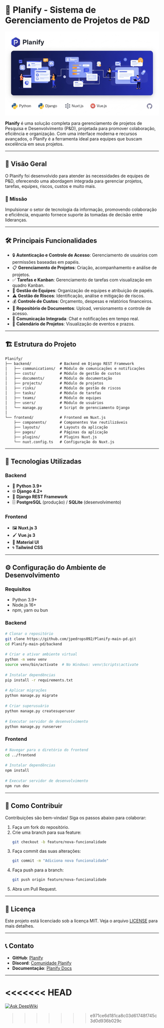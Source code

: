 # 🌟 **Planify** - Sistema de Gerenciamento de Projetos de P&D

![1748802879852](image/README/1748802879852.png)

**Planify** é uma solução completa para gerenciamento de projetos de Pesquisa e Desenvolvimento (P&D), projetada para promover colaboração, eficiência e organização. Com uma interface moderna e recursos avançados, o Planify é a ferramenta ideal para equipes que buscam excelência em seus projetos.

---

## 🚀 **Visão Geral**

O Planify foi desenvolvido para atender às necessidades de equipes de P&D, oferecendo uma abordagem integrada para gerenciar projetos, tarefas, equipes, riscos, custos e muito mais.

### 🎯 **Missão**

Impulsionar o setor de tecnologia da informação, promovendo colaboração e eficiência, enquanto fornece suporte às tomadas de decisão entre lideranças.

---

## 🛠️ **Principais Funcionalidades**

- 🔒 **Autenticação e Controle de Acesso**: Gerenciamento de usuários com permissões baseadas em papéis.
- 📋 **Gerenciamento de Projetos**: Criação, acompanhamento e análise de projetos.
- ✅ **Tarefas e Kanban**: Gerenciamento de tarefas com visualização em quadro Kanban.
- 👥 **Gestão de Equipes**: Organização de equipes e atribuição de papéis.
- ⚠️ **Gestão de Riscos**: Identificação, análise e mitigação de riscos.
- 💰 **Controle de Custos**: Orçamento, despesas e relatórios financeiros.
- 📂 **Repositório de Documentos**: Upload, versionamento e controle de acesso.
- 💬 **Comunicação Integrada**: Chat e notificações em tempo real.
- 📅 **Calendário de Projetos**: Visualização de eventos e prazos.

---

## 🏗️ **Estrutura do Projeto**

```plaintext
Planify/
├── backend/             # Backend em Django REST Framework
│   ├── communications/  # Módulo de comunicações e notificações
│   ├── costs/           # Módulo de gestão de custos
│   ├── documents/       # Módulo de documentação
│   ├── projects/        # Módulo de projetos
│   ├── risks/           # Módulo de gestão de riscos
│   ├── tasks/           # Módulo de tarefas
│   ├── teams/           # Módulo de equipes
│   ├── users/           # Módulo de usuários
│   └── manage.py        # Script de gerenciamento Django
│
└── frontend/            # Frontend em Nuxt.js
    ├── components/      # Componentes Vue reutilizáveis
    ├── layouts/         # Layouts da aplicação
    ├── pages/           # Páginas da aplicação
    ├── plugins/         # Plugins Nuxt.js
    └── nuxt.config.ts   # Configuração do Nuxt.js
```

---

## 🧰 **Tecnologias Utilizadas**

### **Backend**

- 🐍 **Python 3.9+**
- 🌐 **Django 4.2+**
- 🔗 **Django REST Framework**
- 🗄️ **PostgreSQL** (produção) / **SQLite** (desenvolvimento)

### **Frontend**

- 🖼️ **Nuxt.js 3**
- 🖌️ **Vue.js 3**
- 🎨 **Material UI**
- 🌀 **Tailwind CSS**

---

## ⚙️ **Configuração do Ambiente de Desenvolvimento**

### **Requisitos**

- Python 3.9+
- Node.js 16+
- npm, yarn ou bun

### **Backend**

```bash
# Clonar o repositório
git clone https://github.com/jpedrops092/Planify-main-pd.git
cd Planify-main-pd/backend

# Criar e ativar ambiente virtual
python -m venv venv
source venv/bin/activate  # No Windows: venv\Scripts\activate

# Instalar dependências
pip install -r requirements.txt

# Aplicar migrações
python manage.py migrate

# Criar superusuário
python manage.py createsuperuser

# Executar servidor de desenvolvimento
python manage.py runserver
```

### **Frontend**

```bash
# Navegar para o diretório do frontend
cd ../frontend

# Instalar dependências
npm install

# Executar servidor de desenvolvimento
npm run dev
```

---

## 🌟 **Como Contribuir**

Contribuições são bem-vindas! Siga os passos abaixo para colaborar:

1. Faça um fork do repositório.
2. Crie uma branch para sua feature:
   ```bash
   git checkout -b feature/nova-funcionalidade
   ```
3. Faça commit das suas alterações:
   ```bash
   git commit -m "Adiciona nova funcionalidade"
   ```
4. Faça push para a branch:
   ```bash
   git push origin feature/nova-funcionalidade
   ```
5. Abra um Pull Request.

---

## 📜 **Licença**

Este projeto está licenciado sob a licença MIT. Veja o arquivo [LICENSE](./LICENSE) para mais detalhes.

---

## 📞 **Contato**

- **GitHub**: [Planify](https://github.com/seu-usuario/Planify)
- **Discord**: [Comunidade Planify](https://discord.gg/planify)
- **Documentação**: [Planify Docs](https://planify-docs.com)

---
<<<<<<< HEAD
=======


[![Ask DeepWiki](https://deepwiki.com/badge.svg)](https://deepwiki.com/JPEDROPS092/Planify-main-pd)
>>>>>>> e971ce6d181ca8c03d61748f745c3d0d936b029c

